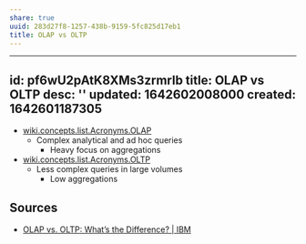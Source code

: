 ```yaml
---
share: true
uuid: 283d27f8-1257-438b-9159-5fc825d17eb1
title: OLAP vs OLTP
---
```

---
id: pf6wU2pAtK8XMs3zrmrlb
title: OLAP vs OLTP
desc: ''
updated: 1642602008000
created: 1642601187305
---

* [wiki.concepts.list.Acronyms.OLAP](/undefined)
  * Complex analytical and ad hoc queries
    * Heavy focus on aggregations
* [wiki.concepts.list.Acronyms.OLTP](/undefined)
  * Less complex queries in large volumes
    * Low aggregations

## Sources

* [OLAP vs. OLTP: What’s the Difference? | IBM](https://www.ibm.com/cloud/blog/olap-vs-oltp)
